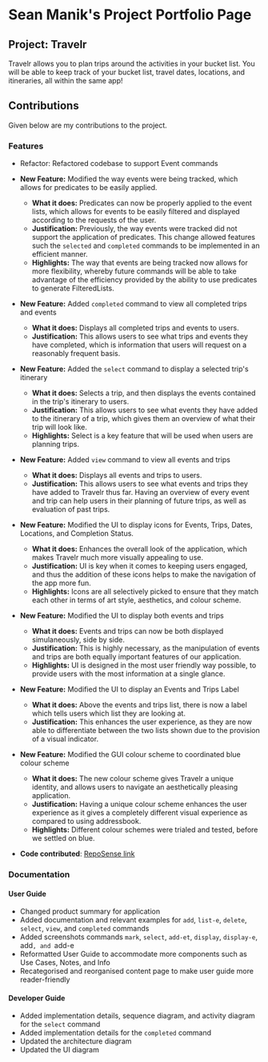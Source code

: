 # Sean Manik's Project Portfolio Page

## Project: Travelr
Travelr allows you to plan trips around the activities in your bucket list. You will be able to keep track of your bucket list, travel dates, locations, and itineraries, all within the same app!


## Contributions
Given below are my contributions to the project.

### Features
- Refactor: Refactored codebase to support Event commands
- **New Feature:** Modified the way events were being tracked, which allows for predicates to be easily applied.
   - **What it does:** Predicates can now be properly applied to the event lists, which allows for events to be easily filtered and displayed according to the requests of the user.
   - **Justification:** Previously, the way events were tracked did not support the application of predicates. This change allowed features such the `selected` and `completed` commands to be implemented in an efficient manner.
   - **Highlights:** The way that events are being tracked now allows for more flexibility, whereby future commands will be able to take advantage of the efficiency provided by the ability to use predicates to generate FilteredLists.

- **New Feature:** Added `completed` command to view all completed trips and events
   - **What it does:** Displays all completed trips and events to users.
   - **Justification:** This allows users to see what trips and events they have completed, which is information that users will request on a reasonably frequent basis.
- **New Feature:** Added the `select` command to display a selected trip's itinerary
   - **What it does:** Selects a trip, and then displays the events contained in the trip's itinerary to users.
   - **Justification:** This allows users to see what events they have added to the itinerary of a trip, which gives them an overview of what their trip will look like.
   - **Highlights:** Select is a key feature that will be used when users are planning trips.
- **New Feature:** Added `view` command to view all events and trips 
   - **What it does:** Displays all events and trips to users.
   - **Justification:** This allows users to see what events and trips they have added to Travelr thus far. Having an overview of every event and trip can help users in their planning of future trips, as well as evaluation of past trips.
- **New Feature:** Modified the UI to display icons for Events, Trips, Dates, Locations, and Completion Status.
   - **What it does:** Enhances the overall look of the application, which makes Travelr much more visually appealing to use.
   - **Justification:** UI is key when it comes to keeping users engaged, and thus the addition of these icons helps to make the navigation of the app more fun.
   - **Highlights:** Icons are all selectively picked to ensure that they match each other in terms of art style, aesthetics, and colour scheme.

- **New Feature:** Modified the UI to display both events and trips
   - **What it does:** Events and trips can now be both displayed simulaneously, side by side.
   - **Justification:** This is highly necessary, as the manipulation of events and trips are both equally important features of our application.
   - **Highlights:** UI is designed in the most user friendly way possible, to provide users with the most information at a single glance.
- **New Feature:** Modified the UI to display an Events and Trips Label
   - **What it does:** Above the events and trips list, there is now a label which tells users which list they are looking at.
   - **Justification:** This enhances the user experience, as they are now able to differentiate between the two lists shown due to the provision of a visual indicator.
- **New Feature:** Modified the GUI colour scheme to coordinated blue colour scheme
   - **What it does:** The new colour scheme gives Travelr a unique identity, and allows users to navigate an aesthetically pleasing application.
   - **Justification:** Having a unique colour scheme enhances the user experience as it gives a completely different visual experience as compared to using addressbook.
   - **Highlights:** Different colour schemes were trialed and tested, before we settled on blue.
- **Code contributed**: [RepoSense link](https://nus-cs2103-ay2223s1.github.io/tp-dashboard/?search=seanmanik&breakdown=true)

### Documentation
#### User Guide
- Changed product summary for application
- Added documentation and relevant examples for `add`, `list-e`, `delete`, `select`, `view`, and `completed` commands
- Added screenshots commands `mark`, `select`, `add-et`, `display`, `display-e`, add`, and `add-e
- Reformatted User Guide to accommodate more components such as Use Cases, Notes, and Info
- Recategorised and reorganised content page to make user guide more reader-friendly

#### Developer Guide
- Added implementation details, sequence diagram, and activity diagram for the `select` command
- Added implementation details for the `completed` command
- Updated the architecture diagram
- Updated the UI diagram
